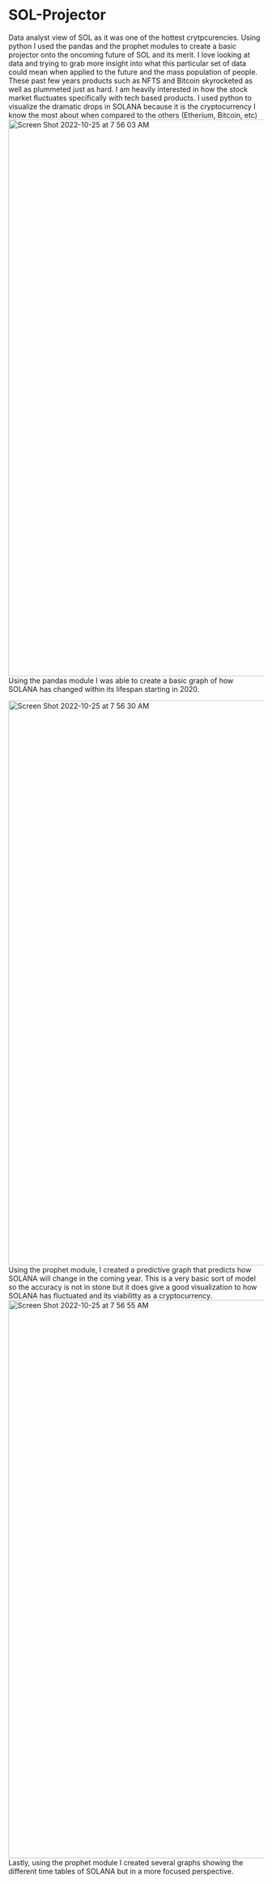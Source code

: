 # SOL-Projector
Data analyst view of SOL as it was one of the hottest crytpcurencies. Using python I used the pandas and the prophet modules to create a basic projector onto the oncoming future of SOL and its merit.
I love looking at data and trying to grab more insight into what this particular set of data could mean when applied to the future and the mass population of people.
These past few years products such as NFTS and Bitcoin skyrocketed as well as plummeted just as hard. I am heavily interested in how the stock market fluctuates specifically with tech based products.
I used python to visualize the dramatic drops in SOLANA because it is the cryptocurrency I know the most about when compared to the others (Etherium, Bitcoin, etc)
<img width="1097" alt="Screen Shot 2022-10-25 at 7 56 03 AM" src="https://user-images.githubusercontent.com/107436055/197767242-212fe481-1af6-4d59-9079-205e2046aed2.png">
Using the pandas module I was able to create a basic graph of how SOLANA has changed within its lifespan starting in 2020.

<img width="1113" alt="Screen Shot 2022-10-25 at 7 56 30 AM" src="https://user-images.githubusercontent.com/107436055/197767432-c5a72bf1-0e77-41b4-8da2-b434bc92a224.png">
Using the prophet module, I created a predictive graph that predicts how SOLANA will change in the coming year. This is a very basic sort of model so the accuracy is not in stone but it does give a good visualization to how SOLANA has fluctuated and its viabilitty as a cryptocurrency. 

<img width="1100" alt="Screen Shot 2022-10-25 at 7 56 55 AM" src="https://user-images.githubusercontent.com/107436055/197767690-04ecaac6-c5a1-43c7-a574-8be3211aec15.png">
Lastly, using the prophet module I created several graphs showing the different time tables of SOLANA but in a more focused perspective.
